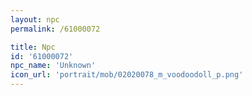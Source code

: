 ```yaml
---
layout: npc
permalink: /61000072

title: Npc
id: '61000072'
npc_name: 'Unknown'
icon_url: 'portrait/mob/02020078_m_voodoodoll_p.png'
---
```


